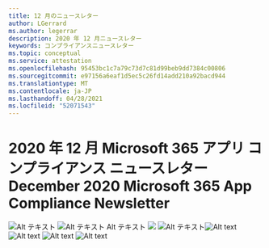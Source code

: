 ```yaml
---
title: 12 月のニュースレター
author: LGerrard
ms.author: legerrar
description: 2020 年 12 月ニュースレター
keywords: コンプライアンスニュースレター
ms.topic: conceptual
ms.service: attestation
ms.openlocfilehash: 95453bc1c7a79c73d7c81d99beb9dd7384c00806
ms.sourcegitcommit: e97156a6eaf1d5ec5c26fd14add210a92bacd944
ms.translationtype: MT
ms.contentlocale: ja-JP
ms.lasthandoff: 04/28/2021
ms.locfileid: "52071543"
---
```

# <a name="december-2020-microsoft-365-app-compliance-newsletter"></a><span data-ttu-id="50434-104">2020 年 12 月 Microsoft 365 アプリ コンプライアンス ニュースレター</span><span class="sxs-lookup"><span data-stu-id="50434-104">December 2020 Microsoft 365 App Compliance Newsletter</span></span>

<span data-ttu-id="50434-105">![Alt テキスト ](../media/Dec01.PNG)
 ![ Alt テキスト Alt テキスト ](../media/Dec02.PNG)
 ![ ](../media/Dec03.PNG)
 ![ Alt テキスト](../media/Dec04.PNG)</span><span class="sxs-lookup"><span data-stu-id="50434-105">![Alt text](../media/Dec01.PNG)
![Alt text](../media/Dec02.PNG)
![Alt text](../media/Dec03.PNG)
![Alt text](../media/Dec04.PNG)</span></span>
